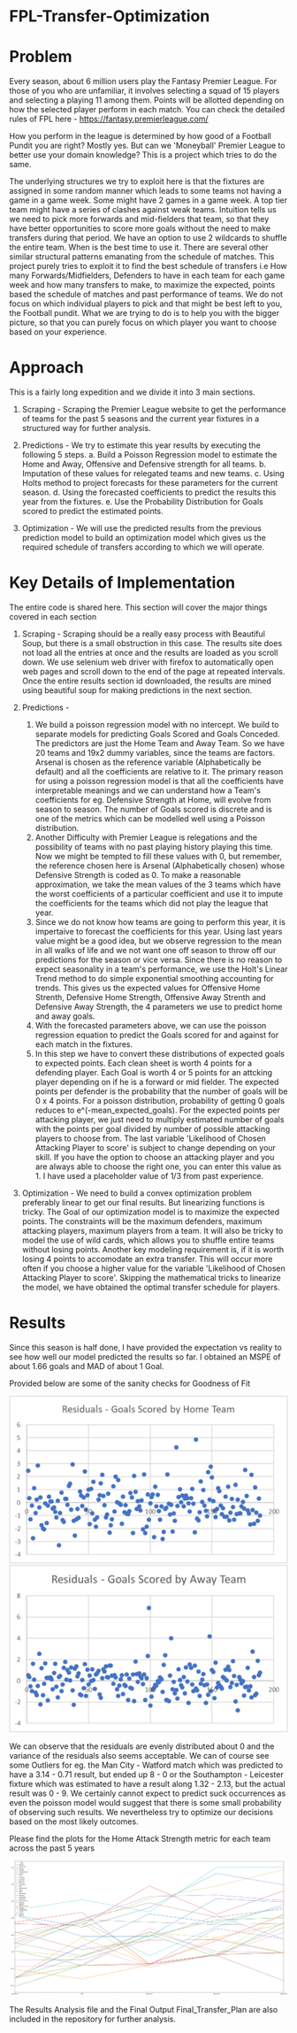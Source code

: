 # FPL-Transfer-Optimization
 
# Problem
Every season, about 6 million users play the Fantasy Premier League. For those of you who are unfamiliar, it involves selecting a squad of 15 players and selecting a playing 11 among them. Points will be allotted depending on how the selected player perform in each match. You can check the detailed rules of FPL here - https://fantasy.premierleague.com/

How you perform in the league is determined by how good of a Football Pundit you are right? Mostly yes. But can we 'Moneyball' Premier League to better use your domain knowledge? This is a project which tries to do the same. 

The underlying structures we try to exploit here is that the fixtures are assigned in some random manner which leads to some teams not having a game in a game week. Some might have 2 games in a game week. A top tier team might have a series of clashes against weak teams. Intuition tells us we need to pick more forwards and mid-fielders that team, so that they have better opportunities to score more goals without the need to make transfers during that period. We have an option to use 2 wildcards to shuffle the entire team. When is the best time to use it. There are several other similar structural patterns emanating from the schedule of matches. This project purely tries to exploit it to find the best schedule of transfers i.e How many Forwards/Midfielders, Defenders to have in each team for each game week and how many transfers to make, to maximize the expected, points based the schedule of matches and past performance of teams. We do not focus on which individual players to pick and that might be best left to you, the Football pundit. What we are trying to do is to help you with the bigger picture, so that you can purely focus on which player you want to choose based on your experience.

# Approach
This is a fairly long expedition and we divide it into 3 main sections.

1. Scraping - Scraping the Premier League website to get the performance of teams for the past 5 seasons and the current year fixtures in a structured way for further analysis.

2. Predictions - We try to estimate this year results by executing the following 5 steps.
    a. Build a Poisson Regression model to estimate the Home and Away, Offensive and Defensive strength for all teams. 
    b. Imputation of these values for relegated teams and new teams. 
    c. Using Holts method to project forecasts for these parameters for the current season. 
    d. Using the forecasted coefficients to predict the results this year from the fixtures.
    e. Use the Probability Distribution for Goals scored to predict the estimated points.
    
3. Optimization - We will use the predicted results from the previous prediction model to build an optimization model which gives us the required schedule of transfers according to which we will operate.

# Key Details of Implementation
The entire code is shared here. This section will cover the major things covered in each section

1. Scraping - Scraping should be a really easy process with Beautiful Soup, but there is a small obstruction in this case. The results site does not load all the entries at once and the results are loaded as you scroll down. We use selenium web driver with firefox to automatically open web pages and scroll down to the end of the page at repeated intervals. Once the entire results section id downloaded, the results are mined using beautiful soup for making predictions in the next section.

2. Predictions - 
    1. We build a poisson regression model with no intercept. We build to separate models for predicting Goals Scored and Goals Conceded. The predictors are just the Home Team and Away Team. So we have 20 teams and 19x2 dummy variables, since the teams are factors. Arsenal is chosen as the reference variable (Alphabetically be default) and all the coefficients are relative to it. The primary reason for using a poisson regression model is that all the coefficients have interpretable meanings and we can understand how a Team's coefficients for eg. Defensive Strength at Home, will evolve from season to season. The number of Goals scored is discrete and is one of the metrics which can be modelled well using a Poisson distribution.
    2. Another Difficulty with Premier League is relegations and the possibility of teams with no past playing history playing this time. Now we might be tempted to fill these values with 0, but remember, the reference chosen here is Arsenal (Alphabetically chosen) whose Defensive Strength is coded as 0. To make a reasonable approximation, we take the mean values of the 3 teams which have the worst coefficients of a particular coefficient and use it to impute the coefficients for the teams which did not play the league that year.
    3. Since we do not know how teams are going to perform this year, it is impertaive to forecast the coefficients for this year. Using last years value might be a good idea, but we observe regression to the mean in all walks of life and we not want one off season to throw off our predictions for the season or vice versa. Since there is no reason to expect seasonality in a team's performance, we use the Holt's Linear Trend method to do simple exponential smoothing accounting for trends. This gives us the expected values for Offensive Home Strenth, Defensive Home Strength, Offensive Away Strenth and Defensive Away Strength, the 4 parameters we use to predict home and away goals.
    4. With the forecasted parameters above, we can use the poisson regression equation to predict the Goals scored for and against for each match in the fixtures. 
    5. In this step we have to convert these distributions of expected goals to expected points. Each clean sheet is worth 4 points for a defending player. Each Goal is worth 4 or 5 points for an attcking player depending on if he is a forward or mid fielder. The expected points per defender is the probability that the number of goals will be 0 x 4 points. For a poisson distribution, probability of getting 0 goals reduces to e^(-mean_expected_goals). For the expected points per attacking player, we just need to multiply estimated number of goals with the points per goal divided by number of possible attacking players to choose from. The last variable 'Likelihood of Chosen Attacking Player to score' is subject to change depending on your skill. If you have the option to choose an attacking player and you are always able to choose the right one, you can enter this value as 1. I have used a placeholder value of 1/3 from past experience.
    
3. Optimization - We need to build a convex optimization problem preferably linear to get our final results. But linearizing functions is tricky. The Goal of our optimization model is to maximize the expected points. The constraints will be the maximum defenders, maximum attacking players, maximum players from a team. It will also be tricky to model the use of wild cards, which allows you to shuffle entire teams without losing points. Another key modeling requirement is, if it is worth losing 4 points to accomodate an extra transfer. This will occur more often if you choose a higher value for the variable 'Likelihood of Chosen Attacking Player to score'. Skipping the mathematical tricks to linearize the model, we have obtained the optimal transfer schedule for players.

# Results
Since this season is half done, I have provided the expectation vs reality to see how well our model predicted the results so far. I obtained an MSPE of about 1.66 goals and MAD of about 1 Goal. 

Provided below are some of the sanity checks for Goodness of Fit

![Residual Distribution 1](https://github.com/Arunachalam-M/FPL-Transfer-Optimization/blob/master/Residuals1.jpg)
![Residual Distribution 2](https://github.com/Arunachalam-M/FPL-Transfer-Optimization/blob/master/Residuals2.jpg)

We can observe that the residuals are evenly distributed about 0 and the variance of the residuals also seems acceptable. We can of course see some Outliers for eg. the Man City	- Watford match which was predicted to have a 3.14 -	0.71 result, but ended up 8 - 0 or the Southampton -	Leicester	fixture which was estimated to have a result along 1.32	- 2.13,	but the actual result was 0 - 9. We certainly cannot expect to predict suck occurrences as even the poisson model would suggest that there is some small probability of observing such results. We nevertheless try to optimize our decisions based on the most likely outcomes.

Please find the plots for the Home Attack Strength metric for each team across the past 5 years

![Exponential Smoothing](https://github.com/Arunachalam-M/FPL-Transfer-Optimization/blob/master/Forecasts.png)

The Results Analysis file and the Final Output Final_Transfer_Plan are also included in the repository for further analysis.
